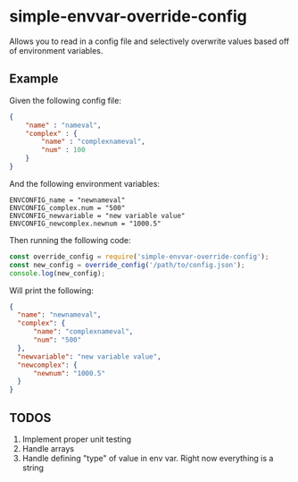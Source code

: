 # simple-envvar-override-config

Allows you to read in a config file and selectively overwrite values based off of environment variables.

## Example
Given the following config file:
```json
{
    "name" : "nameval",
    "complex" : {
        "name" : "complexnameval",
        "num" : 100
    }
}
```
And the following environment variables:
```
ENVCONFIG_name = "newnameval"
ENVCONFIG_complex.num = "500"
ENVCONFIG_newvariable = "new variable value"
ENVCONFIG_newcomplex.newnum = "1000.5"
```
Then running the following code:
```javascript
const override_config = require('simple-envvar-override-config');
const new_config = override_config('/path/to/config.json');
console.log(new_config);
```
Will print the following:
```json
{
  "name": "newnameval",
  "complex": { 
      "name": "complexnameval", 
      "num": "500" 
  },
  "newvariable": "new variable value",
  "newcomplex": { 
      "newnum": "1000.5" 
  }
}
```

## TODOS
1) Implement proper unit testing
2) Handle arrays
3) Handle defining "type" of value in env var. Right now everything is a string